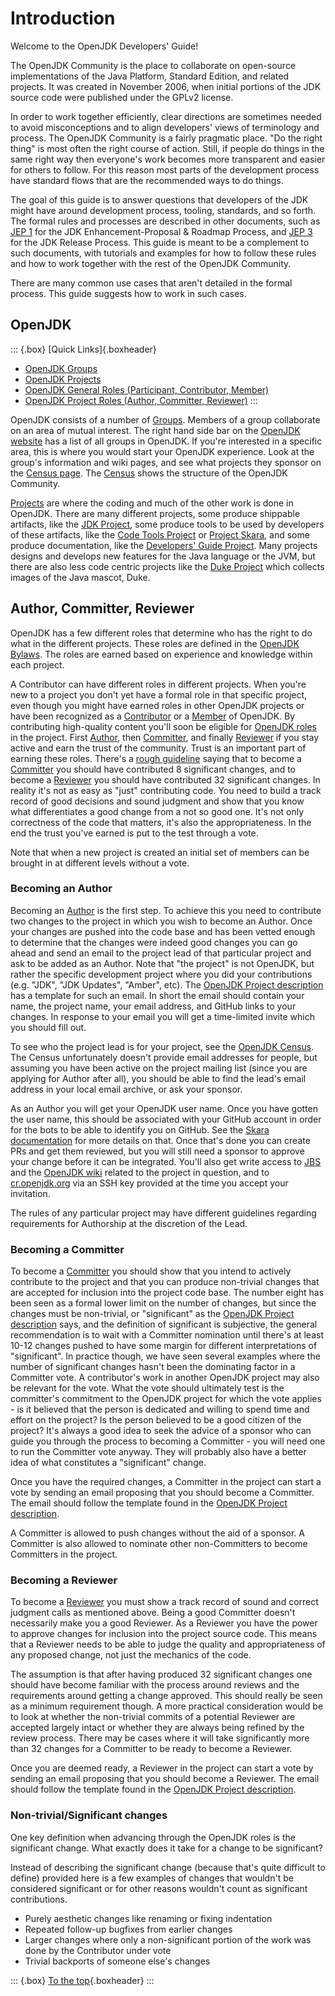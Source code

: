 # Introduction

Welcome to the OpenJDK Developers' Guide!

The OpenJDK Community is the place to collaborate on open-source implementations of the Java Platform, Standard Edition, and related projects. It was created in November 2006, when initial portions of the JDK source code were published under the GPLv2 license.

In order to work together efficiently, clear directions are sometimes needed to avoid misconceptions and to align developers' views of terminology and process. The OpenJDK Community is a fairly pragmatic place. "Do the right thing" is most often the right course of action. Still, if people do things in the same right way then everyone's work becomes more transparent and easier for others to follow. For this reason most parts of the development process have standard flows that are the recommended ways to do things.

The goal of this guide is to answer questions that developers of the JDK might have around development process, tooling, standards, and so forth. The formal rules and processes are described in other documents, such as [JEP 1](https://openjdk.org/jeps/1) for the JDK Enhancement-Proposal & Roadmap Process, and [JEP 3](https://openjdk.org/jeps/3) for the JDK Release Process. This guide is meant to be a complement to such documents, with tutorials and examples for how to follow these rules and how to work together with the rest of the OpenJDK Community.

There are many common use cases that aren't detailed in the formal process. This guide suggests how to work in such cases.

## OpenJDK

::: {.box}
[Quick Links]{.boxheader}

* [OpenJDK Groups](https://openjdk.org/groups/)
* [OpenJDK Projects](https://openjdk.org/projects/)
* [OpenJDK General Roles (Participant, Contributor, Member)](https://openjdk.org/bylaws#general-roles)
* [OpenJDK Project Roles (Author, Committer, Reviewer)](https://openjdk.org/bylaws#project-roles)
:::

OpenJDK consists of a number of [Groups](https://openjdk.org/groups/). Members of a group collaborate on an area of mutual interest. The right hand side bar on the [OpenJDK website](https://openjdk.org/) has a list of all groups in OpenJDK. If you're interested in a specific area, this is where you would start your OpenJDK experience. Look at the group's information and wiki pages, and see what projects they sponsor on the [Census page](https://openjdk.org/census). The [Census](https://openjdk.org/census) shows the structure of the OpenJDK Community.

[Projects](https://openjdk.org/projects/) are where the coding and much of the other work is done in OpenJDK. There are many different projects, some produce shippable artifacts, like the [JDK Project](https://openjdk.org/projects/jdk/), some produce tools to be used by developers of these artifacts, like the [Code Tools Project](https://openjdk.org/projects/code-tools/) or [Project Skara](https://openjdk.org/projects/skara/), and some produce documentation, like the [Developers' Guide Project](https://openjdk.org/projects/guide/). Many projects designs and develops new features for the Java language or the JVM, but there are also less code centric projects like the [Duke Project](https://openjdk.org/projects/duke/) which collects images of the Java mascot, Duke.

## Author, Committer, Reviewer

OpenJDK has a few different roles that determine who has the right to do what in the different projects. These roles are defined in the [OpenJDK Bylaws](https://openjdk.org/bylaws#project-roles). The roles are earned based on experience and knowledge within each project.

A Contributor can have different roles in different projects. When you're new to a project you don't yet have a formal role in that specific project, even though you might have earned roles in other OpenJDK projects or have been recognized as a [Contributor](https://openjdk.org/bylaws#contributor) or a [Member](https://openjdk.org/bylaws#openjdk-member) of OpenJDK. By contributing high-quality content you'll soon be eligible for [OpenJDK roles](https://openjdk.org/bylaws#project-roles) in the project. First [Author](https://openjdk.org/bylaws#author), then [Committer](https://openjdk.org/bylaws#committer), and finally [Reviewer](https://openjdk.org/bylaws#reviewer) if you stay active and earn the trust of the community. Trust is an important part of earning these roles. There's a [rough guideline](https://openjdk.org/projects/) saying that to become a [Committer](https://openjdk.org/bylaws#committer) you should have contributed 8 significant changes, and to become a [Reviewer](https://openjdk.org/bylaws#reviewer) you should have contributed 32 significant changes. In reality it's not as easy as "just" contributing code. You need to build a track record of good decisions and sound judgment and show that you know what differentiates a good change from a not so good one. It's not only correctness of the code that matters, it's also the appropriateness. In the end the trust you've earned is put to the test through a vote.

Note that when a new project is created an initial set of members can be brought in at different levels without a vote.

### Becoming an Author

Becoming an [Author](https://openjdk.org/bylaws#author) is the first step. To achieve this you need to contribute two changes to the project in which you wish to become an Author. Once your changes are pushed into the code base and has been vetted enough to determine that the changes were indeed good changes you can go ahead and send an email to the project lead of that particular project and ask to be added as an Author. Note that "the project" is not OpenJDK, but rather the specific development project where you did your contributions (e.g. "JDK", "JDK Updates", "Amber", etc). The [OpenJDK Project description](https://openjdk.org/projects/#project-author) has a template for such an email. In short the email should contain your name, the project name, your email address, and GitHub links to your changes. In response to your email you will get a time-limited invite which you should fill out.

To see who the project lead is for your project, see the [OpenJDK Census](https://openjdk.org/census). The Census unfortunately doesn't provide email addresses for people, but assuming you have been active on the project mailing list (since you are applying for Author after all), you should be able to find the lead's email address in your local email archive, or ask your sponsor.

As an Author you will get your OpenJDK user name. Once you have gotten the user name, this should be associated with your GitHub account in order for the bots to be able to identify you on GitHub. See the [Skara documentation](https://wiki.openjdk.org/display/SKARA#Skara-AssociatingyourGitHubaccountandyourOpenJDKusername) for more details on that. Once that's done you can create PRs and get them reviewed, but you will still need a sponsor to approve your change before it can be integrated. You'll also get write access to [JBS](#jbs---jdk-bug-system) and the [OpenJDK wiki](https://wiki.openjdk.org) related to the project in question, and to [cr.openjdk.org](https://cr.openjdk.org) via an SSH key provided at the time you accept your invitation.

The rules of any particular project may have different guidelines regarding requirements for Authorship at the discretion of the Lead.

### Becoming a Committer

To become a [Committer](https://openjdk.org/bylaws#committer) you should show that you intend to actively contribute to the project and that you can produce non-trivial changes that are accepted for inclusion into the project code base. The number eight has been seen as a formal lower limit on the number of changes, but since the changes must be non-trivial, or "significant" as the [OpenJDK Project description](https://openjdk.java.net/projects/) says, and the definition of significant is subjective, the general recommendation is to wait with a Committer nomination until there's at least 10-12 changes pushed to have some margin for different interpretations of "significant". In practice though, we have seen several examples where the number of significant changes hasn't been the dominating factor in a Committer vote. A contributor's work in another OpenJDK project may also be relevant for the vote. What the vote should ultimately test is the committer's commitment to the OpenJDK project for which the vote applies - is it believed that the person is dedicated and willing to spend time and effort on the project? Is the person believed to be a good citizen of the project? It's always a good idea to seek the advice of a sponsor who can guide you through the process to becoming a Committer - you will need one to run the Committer vote anyway. They will probably also have a better idea of what constitutes a "significant" change.

Once you have the required changes, a Committer in the project can start a vote by sending an email proposing that you should become a Committer. The email should follow the template found in the [OpenJDK Project description](https://openjdk.org/projects/#project-committer).

A Committer is allowed to push changes without the aid of a sponsor. A Committer is also allowed to nominate other non-Committers to become Committers in the project.

### Becoming a Reviewer

To become a [Reviewer](https://openjdk.org/bylaws#reviewer) you must show a track record of sound and correct judgment calls as mentioned above. Being a good Committer doesn't necessarily make you a good Reviewer. As a Reviewer you have the power to approve changes for inclusion into the project source code. This means that a Reviewer needs to be able to judge the quality and appropriateness of any proposed change, not just the mechanics of the code.

The assumption is that after having produced 32 significant changes one should have become familiar with the process around reviews and the requirements around getting a change approved. This should really be seen as a minimum requirement though. A more practical consideration would be to look at whether the non-trivial commits of a potential Reviewer are accepted largely intact or whether they are always being refined by the review process. There may be cases where it will take significantly more than 32 changes for a Committer to be ready to become a Reviewer.

Once you are deemed ready, a Reviewer in the project can start a vote by sending an email proposing that you should become a Reviewer. The email should follow the template found in the [OpenJDK Project description](https://openjdk.org/projects/#project-reviewer).

### Non-trivial/Significant changes

One key definition when advancing through the OpenJDK roles is the significant change. What exactly does it take for a change to be significant?

Instead of describing the significant change (because that's quite difficult to define) provided here is a few examples of changes that wouldn't be considered significant or for other reasons wouldn't count as significant contributions.

* Purely aesthetic changes like renaming or fixing indentation
* Repeated follow-up bugfixes from earlier changes
* Larger changes where only a non-significant portion of the work was done by the Contributor under vote
* Trivial backports of someone else's changes

::: {.box}
[To the top](#){.boxheader}
:::
